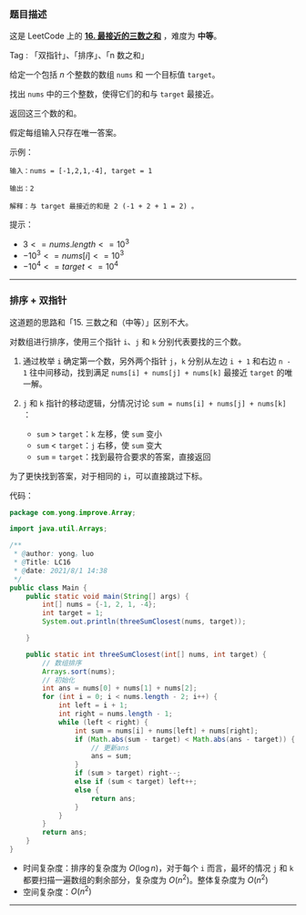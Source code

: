 ### 题目描述

这是 LeetCode 上的 **[16. 最接近的三数之和](https://leetcode-cn.com/problems/3sum-closest/solution/shua-chuan-lc-pai-xu-shuang-zhi-zhen-jie-p2ou/)** ，难度为 **中等**。

Tag : 「双指针」、「排序」、「n 数之和」

给定一个包括 $n$ 个整数的数组 `nums` 和 一个目标值 `target`。

找出 `nums` 中的三个整数，使得它们的和与 `target` 最接近。

返回这三个数的和。

假定每组输入只存在唯一答案。

示例：

```
输入：nums = [-1,2,1,-4], target = 1

输出：2

解释：与 target 最接近的和是 2 (-1 + 2 + 1 = 2) 。
```

提示：

* $3 <= nums.length <= 10^3$
* $-10^3 <= nums[i] <= 10^3$
* $-10^4 <= target <= 10^4$

---

### 排序 + 双指针

这道题的思路和「15. 三数之和（中等）」区别不大。

对数组进行排序，使用三个指针 `i`、`j` 和 `k` 分别代表要找的三个数。

1. 通过枚举 `i` 确定第一个数，另外两个指针 `j`，`k` 分别从左边 `i + 1` 和右边 `n - 1` 往中间移动，找到满足 `nums[i] + nums[j] + nums[k]` 最接近 `target` 的唯一解。

2. `j` 和 `k` 指针的移动逻辑，分情况讨论 `sum = nums[i] + nums[j] + nums[k]` ：
   
   * `sum` > `target`：`k` 左移，使 `sum` 变小
   * `sum` < `target`：`j` 右移，使 `sum` 变大
   * `sum` = `target`：找到最符合要求的答案，直接返回

为了更快找到答案，对于相同的 `i`，可以直接跳过下标。

代码：

```Java
package com.yong.improve.Array;

import java.util.Arrays;

/**
 * @author: yong。luo
 * @Title: LC16
 * @date: 2021/8/1 14:38
 */
public class Main {
    public static void main(String[] args) {
        int[] nums = {-1, 2, 1, -4};
        int target = 1;
        System.out.println(threeSumClosest(nums, target));

    }

    public static int threeSumClosest(int[] nums, int target) {
        // 数组排序
        Arrays.sort(nums);
        // 初始化
        int ans = nums[0] + nums[1] + nums[2];
        for (int i = 0; i < nums.length - 2; i++) {
            int left = i + 1;
            int right = nums.length - 1;
            while (left < right) {
                int sum = nums[i] + nums[left] + nums[right];
                if (Math.abs(sum - target) < Math.abs(ans - target)) {
                    // 更新ans
                    ans = sum;
                }
                if (sum > target) right--;
                else if (sum < target) left++;
                else {
                    return ans;
                }
            }
        }
        return ans;
    }
}


```

* 时间复杂度：排序的复杂度为 $O(\log{n})$，对于每个 `i` 而言，最坏的情况 `j` 和 `k` 都要扫描一遍数组的剩余部分，复杂度为 $O(n^2)$。整体复杂度为 $O(n^2)$
* 空间复杂度：$O(n ^ 2)$

---


